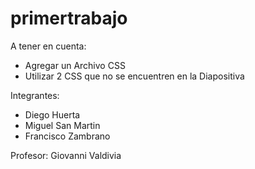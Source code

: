 # primertrabajo
A tener en cuenta:
  - Agregar un Archivo CSS
  - Utilizar 2 CSS que no se encuentren en la Diapositiva
  
Integrantes:
  - Diego Huerta
  - Miguel San Martin
  - Francisco Zambrano
  
Profesor:
  Giovanni Valdivia

